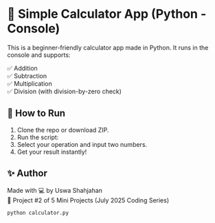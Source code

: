# 🧮 Simple Calculator App (Python - Console)

This is a beginner-friendly calculator app made in Python. It runs in the console and supports:

✅ Addition  
✅ Subtraction  
✅ Multiplication  
✅ Division (with division-by-zero check)

## 🚀 How to Run

1. Clone the repo or download ZIP.
2. Run the script:
3. Select your operation and input two numbers.
4. Get your result instantly!

## ✨ Author

Made with 💻 by Uswa Shahjahan  
📅 Project #2 of 5 Mini Projects (July 2025 Coding Series)

```bash
python calculator.py


